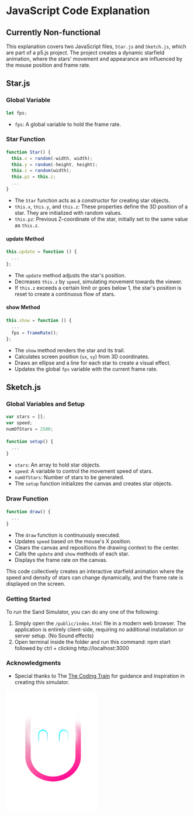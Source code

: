 # JavaScript Code Explanation
## Currently Non-functional

This explanation covers two JavaScript files, `Star.js` and `Sketch.js`, which are part of a p5.js project. The project creates a dynamic starfield animation, where the stars' movement and appearance are influenced by the mouse position and frame rate.

## Star.js

### Global Variable

```javascript
let fps;
```

- `fps`: A global variable to hold the frame rate.

### Star Function

```javascript
function Star() {
  this.x = random(-width, width);
  this.y = random(-height, height);
  this.z = random(width);
  this.pz = this.z;
  ...
}
```

- The `Star` function acts as a constructor for creating star objects.
- `this.x`, `this.y`, and `this.z`: These properties define the 3D position of a star. They are initialized with random values.
- `this.pz`: Previous Z-coordinate of the star, initially set to the same value as `this.z`.

#### update Method

```javascript
this.update = function () {
  ...
};
```

- The `update` method adjusts the star's position.
- Decreases `this.z` by `speed`, simulating movement towards the viewer.
- If `this.z` exceeds a certain limit or goes below 1, the star's position is reset to create a continuous flow of stars.

#### show Method

```javascript
this.show = function () {
  ...
  fps = frameRate();
};
```

- The `show` method renders the star and its trail.
- Calculates screen position (`sx`, `sy`) from 3D coordinates.
- Draws an ellipse and a line for each star to create a visual effect.
- Updates the global `fps` variable with the current frame rate.

## Sketch.js

### Global Variables and Setup

```javascript
var stars = [];
var speed;
numOfStars = 2500;

function setup() {
  ...
}
```

- `stars`: An array to hold star objects.
- `speed`: A variable to control the movement speed of stars.
- `numOfStars`: Number of stars to be generated.
- The `setup` function initializes the canvas and creates star objects.

### Draw Function

```javascript
function draw() {
  ...
}
```

- The `draw` function is continuously executed.
- Updates `speed` based on the mouse's X position.
- Clears the canvas and repositions the drawing context to the center.
- Calls the `update` and `show` methods of each star.
- Displays the frame rate on the canvas.

This code collectively creates an interactive starfield animation where the speed and density of stars can change dynamically, and the frame rate is displayed on the screen.

### Getting Started

To run the Sand Simulator, you can do any one of the following:

1. Simply open the `/public/index.html` file in a modern web browser. The application is entirely client-side, requiring no additional installation or server setup. (No Sound effects)
2. Open terminal inside the folder and run this command: npm start followed by ctrl + clicking http://localhost:3000

### Acknowledgments

- Special thanks to The [The Coding Train](https://www.youtube.com/@TheCodingTrain) for guidance and inspiration in creating this simulator.

<img src="./public/images/ME.png" width="250" height="333" />
